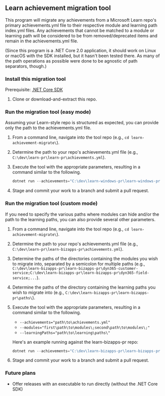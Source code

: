 ## Learn achievement migration tool

This program will migrate any achievements from a Microsoft Learn repo's primary achievements.yml file to their respective module and learning path index.yml files. Any achievements that cannot be matched to a module or learning path will be considered to be from removed/deprecated items and remain in the achievements.yml file.

(Since this program is a .NET Core 2.0 application, it should work on Linux or macOS with the SDK installed, but it hasn't been tested there. As many of the path operations as possible were done to be agnostic of path separators, though.)

### Install this migration tool

Prerequisite: [.NET Core SDK](https://dotnet.microsoft.com/learn/dotnet/hello-world-tutorial#install)

1. Clone or download-and-extract this repo.

### Run the migration tool (easy mode)

Assuming your Learn-style repo is structured as expected, you can provide only the path to the achievements.yml file.

1. From a command line, navigate into the tool repo (e.g., `cd learn-achievement-migrate\`).
1. Determine the path to your repo's achievements.yml file (e.g., `C:\dev\learn-pr\learn-pr\achievements.yml`).
1. Execute the tool with the appropriate parameters, resulting in a command similar to the following.

    ```powershell
    dotnet run --achievements="C:\dev\learn-windows-pr\learn-windows-pr\achievements.yml"
    ```

1. Stage and commit your work to a branch and submit a pull request.

### Run the migration tool (custom mode)

If you need to specify the various paths where modules can hide and/or the path to the learning paths, you can also provide several other parameters.

1. From a command line, navigate into the tool repo (e.g., `cd learn-achievement-migrate\`).
1. Determine the path to your repo's achievements.yml file (e.g., `C:\dev\learn-pr\learn-bizapps-pr\achievements.yml`).
1. Determine the paths of the directories containing the modules you wish to migrate into, separated by a semicolon for multiple paths (e.g., `C:\dev\learn-bizapps-pr\learn-bizapps-pr\dyn365-customer-service;C:\dev\learn-bizapps-pr\learn-bizapps-pr\dyn365-field-service;...`).
1. Determine the paths of the directory containing the learning paths you wish to migrate into (e.g., `C:\dev\learn-bizapps-pr\learn-bizapps-pr\paths\`).
1. Execute the tool with the appropriate parameters, resulting in a command similar to the following.

    * `--achievements="path\to\achievements.yml"`
    * `--modules="first\path\to\modules\;second\path\to\modules\;"`
    * `--learningPaths="path\to\learning\paths\"`

    Here's an example running against the learn-bizapps-pr repo:

    ```powershell
    dotnet run --achievements="C:\dev\learn-bizapps-pr\learn-bizapps-pr\achievements.yml" --modules="C:\dev\learn-bizapps-pr\learn-bizapps-pr\dyn365-customer-service;C:\dev\learn-bizapps-pr\learn-bizapps-pr\dyn365-field-service;C:\dev\learn-bizapps-pr\learn-bizapps-pr\flow;C:\dev\learn-bizapps-pr\learn-bizapps-pr\powerapps;C:\dev\learn-bizapps-pr\learn-bizapps-pr\power-bi;" --learningPaths="C:\dev\learn-bizapps-pr\learn-bizapps-pr\paths"
    ```

1. Stage and commit your work to a branch and submit a pull request.

### Future plans

* Offer releases with an executable to run directly (without the .NET Core SDK)
